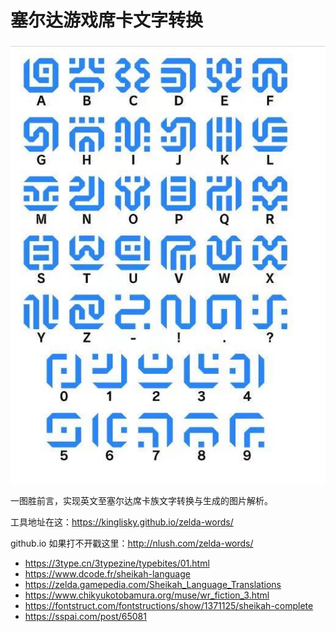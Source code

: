 # 塞尔达游戏席卡文字转换

![字典](./map.jpeg)

一图胜前言，实现英文至塞尔达席卡族文字转换与生成的图片解析。

工具地址在这：https://kinglisky.github.io/zelda-words/

github.io 如果打不开戳这里：http://nlush.com/zelda-words/

- https://3type.cn/3typezine/typebites/01.html
- https://www.dcode.fr/sheikah-language
- https://zelda.gamepedia.com/Sheikah_Language_Translations
- https://www.chikyukotobamura.org/muse/wr_fiction_3.html
- https://fontstruct.com/fontstructions/show/1371125/sheikah-complete
- https://sspai.com/post/65081